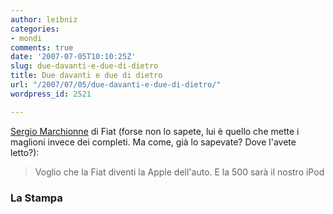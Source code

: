 ```yaml
---
author: leibniz
categories:
- mondi
comments: true
date: '2007-07-05T10:10:25Z'
slug: due-davanti-e-due-di-dietro
title: Due davanti e due di dietro
url: "/2007/07/05/due-davanti-e-due-di-dietro/"
wordpress_id: 2521

---
```

[Sergio Marchionne](http://www.lastampa.it/redazione/cmsSezioni/economia/200707articoli/23345girata.asp) di Fiat (forse non lo sapete, lui è quello che mette i maglioni invece dei completi. Ma come, già lo sapevate? Dove l'avete letto?):


> Voglio che la Fiat diventi la Apple dell'auto. E la 500 sarà il nostro iPod




### La Stampa
